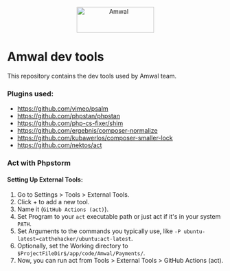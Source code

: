 <p align="center">
  <a href="https://amwal.tech/?utm_source=github&utm_medium=logo" target="_blank">
    <img src="https://uploads-ssl.webflow.com/62294ce746440b7bc08b4fc5/624352eb48193d537d329386_1-2-p-500.png" alt="Amwal" width="180" height="60">
  </a>
</p>

# Amwal dev tools
This repository contains the dev tools used by Amwal team.

### Plugins used:
- https://github.com/vimeo/psalm
- https://github.com/phpstan/phpstan
- https://github.com/php-cs-fixer/shim
- https://github.com/ergebnis/composer-normalize
- https://github.com/kubawerlos/composer-smaller-lock
- https://github.com/nektos/act

### Act with Phpstorm
#### Setting Up External Tools:
1. Go to Settings > Tools > External Tools.
2. Click + to add a new tool.
3. Name it (`GitHub Actions (act)`).
4. Set Program to your `act` executable path or just act if it's in your system `PATH`.
5. Set Arguments to the commands you typically use, like `-P ubuntu-latest=catthehacker/ubuntu:act-latest`.
6. Optionally, set the Working directory to `$ProjectFileDir$/app/code/Amwal/Payments/`.
7. Now, you can run act from Tools > External Tools > GitHub Actions (act).
